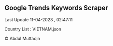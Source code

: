 

## Google Trends Keywords Scraper 
 
Last Update 11-04-2023 , 02:47:11

Country List :
VIETNAM.json



© Abdul Muttaqin 
